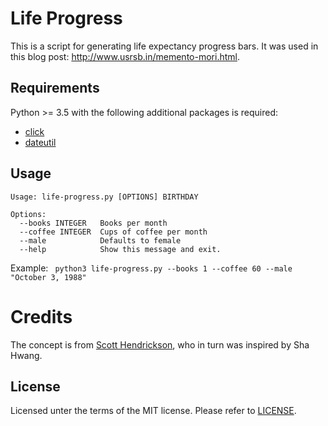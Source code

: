 # Life Progress

This is a script for generating life expectancy progress bars. 
It was used in this blog post: http://www.usrsb.in/memento-mori.html.

## Requirements

Python >= 3.5 with the following additional packages is required:

* [click](http://click.pocoo.org)
* [dateutil](https://dateutil.readthedocs.io/en/stable/)

## Usage

```
Usage: life-progress.py [OPTIONS] BIRTHDAY

Options:
  --books INTEGER   Books per month
  --coffee INTEGER  Cups of coffee per month
  --male            Defaults to female
  --help            Show this message and exit.
```

Example: ` python3 life-progress.py --books 1 --coffee 60 --male "October 3, 1988"`

# Credits

The concept is from [Scott Hendrickson](https://blog.drskippy.net/2012/11/11/age-visualization/),
who in turn was inspired by Sha Hwang.

## License

Licensed unter the terms of the MIT license. Please refer to [LICENSE](LICENSE).
